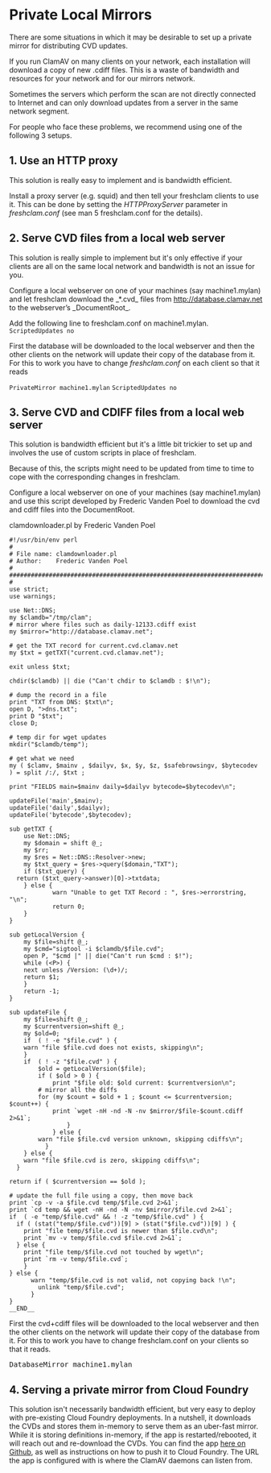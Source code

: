 # Private Local Mirrors #

There are some situations in which it may be desirable to set up a private mirror for distributing CVD updates.

If you run ClamAV on many clients on your network, each installation will download a copy of new .cdiff files. This is a waste of bandwidth and resources for your network and for our mirrors network.

Sometimes the servers which perform the scan are not directly connected to Internet and can only download updates from a server in the same network segment.

For people who face these problems, we recommend using one of the following 3 setups.

## 1. Use an HTTP proxy ##

This solution is really easy to implement and is bandwidth efficient.

Install a proxy server (e.g. squid) and then tell your freshclam clients to use it. This can be done by setting the _HTTPProxyServer_ parameter in _freshclam.conf_ (see man 5 freshclam.conf for the details).

## 2. Serve CVD files from a local web server ##

This solution is really simple to implement but it's only effective if your clients are all on the same local network and bandwidth is not an issue for you.

Configure a local webserver on one of your machines (say machine1.mylan) and let freshclam download the \_\*.cvd\_ files from http://database.clamav.net to the webserver’s \_DocumentRoot\_.

Add the following line to freshclam.conf on machine1.mylan.
`ScriptedUpdates no`

First the database will be downloaded to the local webserver and then the other clients on the network will update their copy of the database from it. For this to work you have to change _freshclam.conf_ on each client so that it reads

`PrivateMirror machine1.mylan`
`ScriptedUpdates no`

## 3. Serve CVD and CDIFF files from a local web server ##

This solution is bandwidth efficient but it's a little bit trickier to set up and involves the use of custom scripts in place of freshclam.

Because of this, the scripts might need to be updated from time to time to cope with the corresponding changes in freshclam.

Configure a local webserver on one of your machines (say machine1.mylan) and use this script developed by Frederic Vanden Poel to download the cvd and cdiff files into the DocumentRoot.

clamdownloader.pl by Frederic Vanden Poel


    #!/usr/bin/env perl
    #
    # File name: clamdownloader.pl
    # Author:    Frederic Vanden Poel
    #
    #############################################################################
    #
    use strict;
    use warnings;
    
    use Net::DNS;
    my $clamdb="/tmp/clam";
    # mirror where files such as daily-12133.cdiff exist
    my $mirror="http://database.clamav.net";
    
    # get the TXT record for current.cvd.clamav.net
    my $txt = getTXT("current.cvd.clamav.net");
    
    exit unless $txt;
    
    chdir($clamdb) || die ("Can't chdir to $clamdb : $!\n");
    
    # dump the record in a file
    print "TXT from DNS: $txt\n";
    open D, ">dns.txt";
    print D "$txt";
    close D;
    
    # temp dir for wget updates
    mkdir("$clamdb/temp");
    
    # get what we need
    my ( $clamv, $mainv , $dailyv, $x, $y, $z, $safebrowsingv, $bytecodev ) = split /:/, $txt ;
    
    print "FIELDS main=$mainv daily=$dailyv bytecode=$bytecodev\n";
    
    updateFile('main',$mainv);
    updateFile('daily',$dailyv);
    updateFile('bytecode',$bytecodev);
    
    sub getTXT {
	    use Net::DNS;
	    my $domain = shift @_;
	    my $rr;
	    my $res = Net::DNS::Resolver->new;
	    my $txt_query = $res->query($domain,"TXT");
	    if ($txt_query) {
      return ($txt_query->answer)[0]->txtdata;
	    } else {
				warn "Unable to get TXT Record : ", $res->errorstring, "\n";
				return 0;
	    }
    }
    
    sub getLocalVersion {
	    my $file=shift @_;
	    my $cmd="sigtool -i $clamdb/$file.cvd";
	    open P, "$cmd |" || die("Can't run $cmd : $!");
	    while (<P>) {
        next unless /Version: (\d+)/;
        return $1;
	    }
	    return -1;
    }
    
    sub updateFile {
	    my $file=shift @_;
	    my $currentversion=shift @_;
	    my $old=0;
	    if  ( ! -e "$file.cvd" ) {
        warn "file $file.cvd does not exists, skipping\n";
	    }
	    if  ( ! -z "$file.cvd" ) {
		    $old = getLocalVersion($file);
		    if ( $old > 0 ) {
			    print "$file old: $old current: $currentversion\n";
     	    # mirror all the diffs
     	    for (my $count = $old + 1 ; $count <= $currentversion; $count++) {
     		    print `wget -nH -nd -N -nv $mirror/$file-$count.cdiff 2>&1`;
					} 
				} else {
     	    warn "file $file.cvd version unknown, skipping cdiffs\n";
			  }
	    } else {
        warn "file $file.cvd is zero, skipping cdiffs\n";
      }
    
    return if ( $currentversion == $old );
    
    # update the full file using a copy, then move back
    print `cp -v -a $file.cvd temp/$file.cvd 2>&1`;
    print `cd temp && wget -nH -nd -N -nv $mirror/$file.cvd 2>&1`;
    if  ( -e "temp/$file.cvd" && ! -z "temp/$file.cvd" ) {
      if ( (stat("temp/$file.cvd"))[9] > (stat("$file.cvd"))[9] ) {
        print "file temp/$file.cvd is newer than $file.cvd\n";
        print `mv -v temp/$file.cvd $file.cvd 2>&1`;
      } else {
        print "file temp/$file.cvd not touched by wget\n";
        print `rm -v temp/$file.cvd`;
	    }
    } else {
		  warn "temp/$file.cvd is not valid, not copying back !\n";
			unlink "temp/$file.cvd";
		  }
    }
    __END__


First the cvd+cdiff files will be downloaded to the local webserver and then the other clients on the network will update their copy of the database from it. For this to work you have to change freshclam.conf on your clients so that it reads.
<pre>DatabaseMirror machine1.mylan</pre>

## 4. Serving a private mirror from Cloud Foundry

This solution isn't necessarily bandwidth efficient, but very easy to deploy with pre-existing Cloud Foundry deployments. In a nutshell, it downloads the CVDs and stores them in-memory to serve them as an uber-fast mirror. While it is storing definitions in-memory, if the app is restarted/rebooted, it will reach out and re-download the CVDs. You can find the app [here on Github](https://github.com/mxplusb/clamav), as well as instructions on how to push it to Cloud Foundry. The URL the app is configured with is where the ClamAV daemons can listen from.
